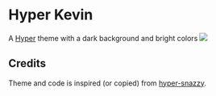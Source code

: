 # Hyper Kevin
A [Hyper](https://hyper.is) theme with a dark background and bright colors
![](screenshot.png)

## Credits
Theme and code is inspired (or copied) from [hyper-snazzy](https://github.com/sindresorhus/hyper-snazzy).
